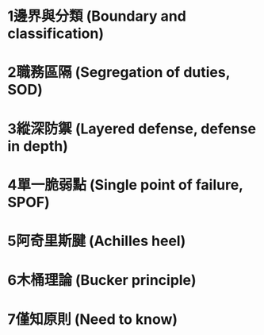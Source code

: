 # 1邊界與分類 (Boundary and classification)
# 2職務區隔 (Segregation of duties, SOD)
# 3縱深防禦 (Layered defense, defense in depth)
# 4單一脆弱點 (Single point of failure, SPOF)
# 5阿奇里斯腱 (Achilles heel)
# 6木桶理論 (Bucker principle)
# 7僅知原則 (Need to know)
